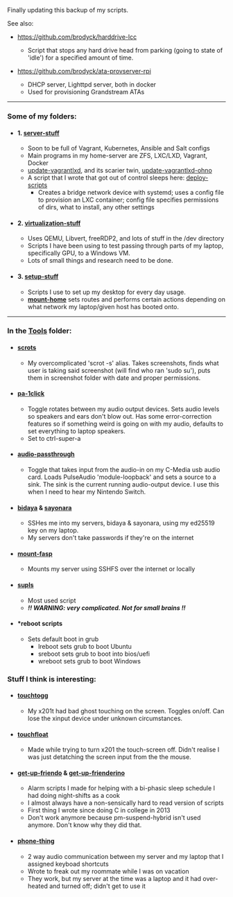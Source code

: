 Finally updating this backup of my scripts.

See also:
- https://github.com/brodyck/harddrive-lcc
  - Script that stops any hard drive head from parking (going to state of 'idle') for a specified amount of time.

- https://github.com/brodyck/ata-provserver-rpi
  - DHCP server, Lighttpd server, both in docker
  - Used for provisioning Grandstream ATAs

---

### Some of my folders:

- #### 1. [server-stuff](https://github.com/brodyck/scripts/tree/master/server-stuff "server-stuff")
  - Soon to be full of Vagrant, Kubernetes, Ansible and Salt configs
  - Main programs in my home-server are ZFS, LXC/LXD, Vagrant, Docker
  - [update-vagrantlxd](https://github.com/brodyck/scripts/tree/master/server-stuff/update-vagrantlxd "update-vagrantlxd"), and its scarier twin, [update-vagrantlxd-ohno](https://github.com/brodyck/scripts/tree/master/server-stuff/update-vagrantlxd-ohno "update-vagrantlxd-ohno")
  - A script that I wrote that got out of control sleeps here: [deploy-scripts](https://github.com/brodyck/scripts/tree/master/server-stuff/deploy-scripts "deploy-scripts")
    - Creates a bridge network device with systemd; uses a config file to provision an LXC container; config file specifies permissions of dirs, what to install, any other settings

- #### 2. [virtualization-stuff](https://github.com/brodyck/scripts/tree/master/virtualization-stuff "virtualization-stuff")
  - Uses QEMU, Libvert, freeRDP2, and lots of stuff in the /dev directory
  - Scripts I have been using to test passing through parts of my laptop, specifically GPU, to a Windows VM.
  - Lots of small things and research need to be done.

- #### 3. [setup-stuff](https://github.com/brodyck/scripts/tree/master/setup-stuff "setup-stuff")  
  - Scripts I use to set up my desktop for every day usage.
  - **[mount-home](https://github.com/brodyck/misc/blob/master/setup-stuff/mount-home "mount-home")** sets routes and performs certain actions depending on what network my laptop/given host has booted onto.

---

### In the [Tools](https://github.com/brodyck/misc/blob/master/tools "tools") folder:

- #### [scrots](https://github.com/brodyck/misc/blob/master/tools/scrots "scrots")
  - My overcomplicated 'scrot -s' alias. Takes screenshots, finds what user is taking said screenshot (will find who ran 'sudo su'), puts them in screenshot folder with date and proper permissions.

- #### [pa-1click](https://github.com/brodyck/misc/blob/master/pa-1click "pa-1click")
  - Toggle rotates between my audio output devices. Sets audio levels so speakers and ears don't blow out. Has some error-correction features so if something weird is going on with my audio, defaults to set everything to laptop speakers.
  - Set to ctrl-super-a

- #### [audio-passthrough](https://github.com/brodyck/misc/blob/master/audio-passthrough "audio-passthrough")
  - Toggle that takes input from the audio-in on my C-Media usb audio card. Loads PulseAudio 'module-loopback' and sets a source to a sink. The sink is the current running audio-output device. I use this when I need to hear my Nintendo Switch. 

- #### [bidaya](https://github.com/brodyck/misc/blob/master/tools/bidaya "bidaya") & [sayonara](https://github.com/brodyck/misc/blob/master/tools/sayonara "sayonara")
  - SSHes me into my servers, bidaya & sayonara, using my ed25519 key on my laptop.
  - My servers don't take passwords if they're on the internet

- #### [mount-fasp](https://github.com/brodyck/misc/blob/master/tools/mount-fasp "mount-fasp")
  - Mounts my server using SSHFS over the internet or locally

- #### [supls](https://github.com/brodyck/misc/blob/master/tools/supls "supls")
  - Most used script  
  - ***!! WARNING: very complicated. Not for small brains !!***
  
- #### *reboot scripts
  - Sets default boot in grub
    - lreboot sets grub to boot Ubuntu
    - sreboot sets grub to boot into bios/uefi
    - wreboot sets grub to boot Windows


### Stuff I think is interesting:

- #### [touchtogg](https://github.com/brodyck/misc/blob/master/outofdate/touchtogg "touchtogg")  
  - My x201t had bad ghost touching on the screen. Toggles on/off. Can lose the xinput device under unknown circumstances.

- #### [touchfloat](https://github.com/brodyck/misc/blob/master/outofdate/touchfloat "touchfloat")
  - Made while trying to turn x201 the touch-screen off. Didn't realise I was just detatching the screen input from the the mouse. 

- #### [get-up-friendo](https://github.com/brodyck/misc/blob/master/outofdate/get-up-friendo "get-up-friendo") & [get-up-frienderino](https://github.com/brodyck/misc/blob/master/outofdate/get-up-frienderino "get-up-friendorino")  
  - Alarm scripts I made for helping with a bi-phasic sleep schedule I had doing night-shifts as a cook
  - I almost always have a non-sensically hard to read version of scripts
  - First thing I wrote since doing C in college in 2013
  - Don't work anymore because pm-suspend-hybrid isn't used anymore. Don't know why they did that.

- #### [phone-thing](https://github.com/brodyck/misc/blob/master/phone-thing "phone-thing")
  - 2 way audio communication between my server and my laptop that I assigned keyboad shortcuts
  - Wrote to freak out my roommate while I was on vacation
  - They work, but my server at the time was a laptop and it had over-heated and turned off; didn't get to use it
